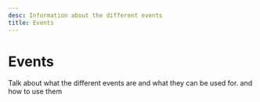 ```yaml
---
desc: Information about the different events
title: Events
---
```

# Events

Talk about what the different events are and what they can be used for.
and how to use them